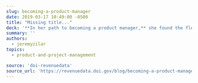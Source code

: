 ```yaml
---
slug: becoming-a-product-manager
date: 2019-03-17 10:49:00 -0500
title: "Missing title..."
deck: '**In her path to becoming a product manager,** she found the flexibility to explore new approaches to managing the product while periodically shaping her role into something that worked for the team.'
summary: ''
authors:
  - jeremyzilar
topics:
  - product-and-project-management

source: 'doi-revenuedata'
source_url: 'https://revenuedata.doi.gov/blog/becoming-a-product-manager/'
---
```


